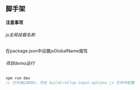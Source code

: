 ## 脚手架

#### 注意事项
###### js全局挂载名称
在package.json中设置jsGlobalName属性

###### 项目demo运行
```javascript
npm run dev
// 打开端口8081，可在 build/rollup-input-options.js 文件中配置
```

